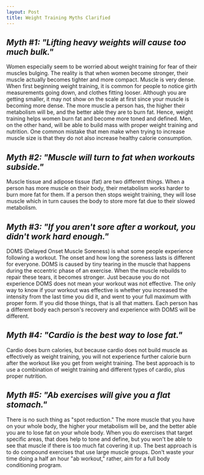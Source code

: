 ```yaml
---
layout: Post
title: Weight Training Myths Clarified
---
```


## *Myth #1: "Lifting heavy weights will cause too much bulk."*

Women especially seem to be worried about weight training for fear 
of their muscles bulging. The reality is that when women become 
stronger, their muscle actually becomes tighter and more compact. 
Muscle is very dense. When first beginning weight training, it is common 
for people to notice girth measurements going down, and clothes fitting 
looser. Although you are getting smaller, it may not show on the 
scale at first since your muscle is becoming more dense. The more muscle 
a person has, the higher their metabolism will be, and the better able they
are to burn fat. Hence, weight training helps women burn fat and become 
more toned and defined. 
Men, on the other hand, will be able to build mass with proper weight training 
and nutrition. One common mistake that men make when trying to increase muscle 
size is that they do not also increase healthy calorie consumption. 

## *Myth #2: "Muscle will turn to fat when workouts subside."*

Muscle tissue and adipose tissue (fat) are two different things. When
a person has more muscle on their body, their metabolism works harder to burn
more fat for them. If a person then stops weight training, they will lose muscle 
which in turn causes the body to store more fat due to their slowed metabolism. 

## *Myth #3: "If you aren't sore after a workout, you didn't work hard enough."*
DOMS (Delayed Onset Muscle Soreness) is what some people experience following a workout. 
The onset and how long the soreness lasts is different for everyone. DOMS is caused by 
tiny tearing in the muscle that happens during the eccentric phase of an exercise. When 
the muscle rebuilds to repair these tears, it becomes stronger. Just because you do not 
experience DOMS does not mean your workout was not effective. The only way to know if your 
workout was effective is whether you increased the intensity from the last time you did it, and
went to your full maximum with proper form. If you did those things, that is all that 
matters. Each person has a different body each person's recovery and experience with DOMS
will be different. 

## *Myth #4: "Cardio is the best way to lose fat."*
Cardio does burn calories, but because cardio does not build muscle as effectively 
as weight training, you will not experience further calorie burn after the workout
like you get from weight training. The best approach is to use a combination of 
weight training and different types of cardio, plus proper nutrition. 

## *Myth #5: "Ab exercises will give you a flat stomach."* 
There is no such thing as "spot reduction." The more muscle that you have on your whole
body, the higher your metabolism will be, and the better able you are to lose fat on 
your whole body. When you do exercises that target specific areas, that does help to 
tone and define, but you won't be able to see that muscle if there is too much fat 
covering it up. The best approach is to do compound exercises that use large muscle 
groups. Don't waste your time doing a half an hour "ab workout," rather, aim for a full 
body conditioning program. 